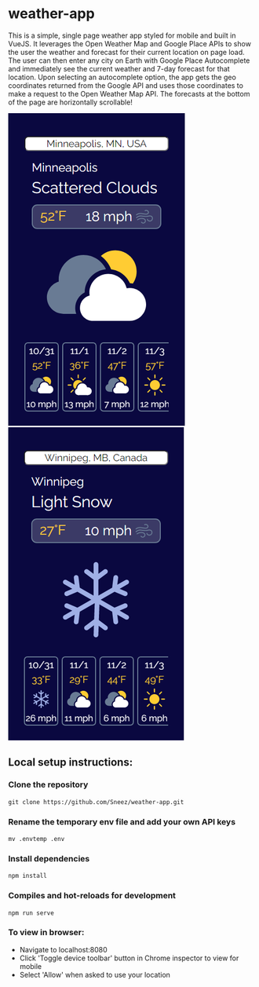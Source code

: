 # weather-app

This is a simple, single page weather app styled for mobile and built in VueJS. It leverages the Open Weather Map and
Google Place APIs to show the user the weather and forecast for their current location on page load. The user can then
enter any city on Earth with Google Place Autocomplete and immediately see the current weather and 7-day forecast for that
location. Upon selecting an autocomplete option, the app gets the geo coordinates returned from the Google API and uses
those coordinates to make a request to the Open Weather Map API. The forecasts at the bottom of the page are horizontally
scrollable!

![Alt text](./src/assets/examples/minneapolis.PNG?raw=true "Minneapolis")
![Alt text](./src/assets/examples/winnipeg.PNG?raw=true "Winnipeg")

## Local setup instructions:

### Clone the repository
```
git clone https://github.com/Sneez/weather-app.git
```

### Rename the temporary env file and add your own API keys
```
mv .envtemp .env
```

### Install dependencies
```
npm install
```

### Compiles and hot-reloads for development
```
npm run serve
```

### To view in browser:

- Navigate to localhost:8080
- Click 'Toggle device toolbar' button in Chrome inspector to view for mobile
- Select 'Allow' when asked to use your location